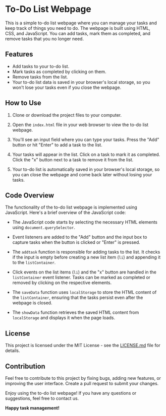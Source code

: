 # To-Do List Webpage

This is a simple to-do list webpage where you can manage your tasks and keep track of things you need to do. The webpage is built using HTML, CSS, and JavaScript. You can add tasks, mark them as completed, and remove tasks that you no longer need.

## Features

- Add tasks to your to-do list.
- Mark tasks as completed by clicking on them.
- Remove tasks from the list.
- Your to-do list data is saved in your browser's local storage, so you won't lose your tasks even if you close the webpage.

## How to Use

1. Clone or download the project files to your computer.

2. Open the `index.html` file in your web browser to view the to-do list webpage.

3. You'll see an input field where you can type your tasks. Press the "Add" button or hit "Enter" to add a task to the list.

4. Your tasks will appear in the list. Click on a task to mark it as completed. Click the "x" button next to a task to remove it from the list.

5. Your to-do list is automatically saved in your browser's local storage, so you can close the webpage and come back later without losing your tasks.

## Code Overview

The functionality of the to-do list webpage is implemented using JavaScript. Here's a brief overview of the JavaScript code:

- The JavaScript code starts by selecting the necessary HTML elements using `document.querySelector`.

- Event listeners are added to the "Add" button and the input box to capture tasks when the button is clicked or "Enter" is pressed.

- The `addtask` function is responsible for adding tasks to the list. It checks if the input is empty before creating a new list item (`li`) and appending it to the `listContainer`.

- Click events on the list items (`li`) and the "x" button are handled in the `listContainer` event listener. Tasks can be marked as completed or removed by clicking on the respective elements.

- The `saveData` function uses `localStorage` to store the HTML content of the `listContainer`, ensuring that the tasks persist even after the webpage is closed.

- The `showData` function retrieves the saved HTML content from `localStorage` and displays it when the page loads.

## License

This project is licensed under the MIT License - see the [LICENSE.md](LICENSE.md) file for details.

## Contribution

Feel free to contribute to this project by fixing bugs, adding new features, or improving the user interface. Create a pull request to submit your changes.

Enjoy using the to-do list webpage! If you have any questions or suggestions, feel free to contact us.

**Happy task management!**
